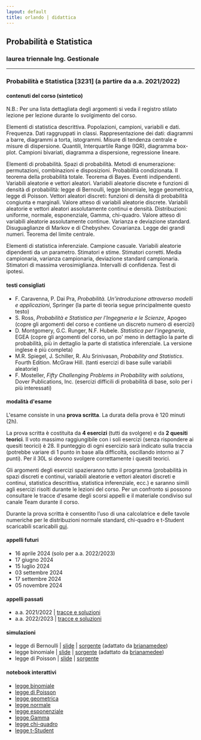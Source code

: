 ```yaml
---
layout: default
title: orlando | didattica
---
```


## Probabilità e Statistica 
### laurea triennale Ing. Gestionale


--- 

### Probabilità e Statistica [3231] (a partire da a.a. 2021/2022) 

#### contenuti del corso (sintetico)

N.B.: Per una lista dettagliata degli argomenti si veda il registro stilato lezione per lezione durante lo svolgimento del corso.

Elementi di statistica descrittiva. Popolazioni, campioni, variabili e dati. Frequenza. Dati raggruppati in classi. Rappresentazione dei dati: diagrammi a barre, diagrammi a torta, istogrammi. Misure di tendenza centrale e misure di dispersione. Quantili, Interquartile Range (IQR), diagramma box-plot. Campioni bivariati, diagramma a dispersione, regressione lineare.
 
Elementi di probabilità. Spazi di probabilità. Metodi di enumerazione: permutazioni, combinazioni e disposizioni. Probabilità condizionata. Il teorema della probabilità totale. Teorema di Bayes. Eventi indipendenti. Variabili aleatorie e vettori aleatori. Variabili aleatorie discrete e funzioni di densità di probabilità: legge di Bernoulli, legge binomiale, legge geometrica, legge di Poisson. Vettori aleatori discreti: funzioni di densità di probabilità congiunta e marginali. Valore atteso di variabili aleatorie discrete. Variabili aleatorie e vettori aleatori assolutamente continui e densità. Distribuzioni: uniforme, normale, esponenziale, Gamma, chi-quadro. Valore atteso di variabili aleatorie assolutamente continue. Varianza e deviazione standard. Disuguaglianze di Markov e di Chebyshev. Covarianza. Legge dei grandi numeri. Teorema del limite centrale.

Elementi di statistica inferenziale. Campione casuale. Variabili aleatorie dipendenti da un parametro. Stimatori e stime. Stimatori corretti. Media campionaria, varianza campionaria, deviazione standard campionaria. Stimatori di massima verosimiglianza. Intervalli di confidenza. Test di ipotesi.

#### testi consigliati
- F. Caravenna, P. Dai Pra, *Probabilità. Un'introduzione attraverso modelli e applicazioni*, Springer (la parte di teoria segue principalmente questo testo)
- S. Ross, *Probabilità e Statistica per l'Ingegneria e le Scienze*, Apogeo (copre gli argomenti del corso e contiene un discreto numero di esercizi)
- D. Montgomery, G.C. Runger, N.F. Hubele. *Statistica per l'ingegneria*, EGEA (copre gli argomenti del corso, un po' meno in dettaglio la parte di probabilità, più in dettaglio la parte di statistica inferenziale. La versione inglese è più completa)
- M.R. Spiegel, J. Schiller, R. Alu Srinivasan, *Probability and Statistics*. Fourth Edition. McGraw Hill. (tanti esercizi di base sulle variabili aleatorie)
- F. Mosteller, *Fifty Challenging Problems in Probability with solutions*, Dover Publications, Inc. (esercizi difficili di probabilità di base, solo per i più interessati)

#### modalità d'esame

L'esame consiste in una **prova scritta**. La durata della prova è 120 minuti (2h).

La prova scritta è costituita da **4 esercizi** (tutti da svolgere) e da **2 quesiti teorici**. Il voto massimo raggiungibile con i soli esercizi (senza rispondere ai quesiti teorici) è 28. Il punteggio di ogni esercizio sarà indicato sulla traccia (potrebbe variare di 1 punto in base alla difficoltà, oscillando intorno ai 7 punti). Per il 30L si devono svolgere correttamente i quesiti teorici.

Gli argomenti degli esercizi spazieranno tutto il programma (probabilità in spazi discreti e continui, variabili aleatorie e vettori aleatori discreti e continui, statistica descrittiva, statistica inferenziale, ecc.) e saranno simili agli esercizi risolti durante le lezioni del corso. Per un confronto si possono consultare le tracce d'esame degli scorsi appelli e il materiale condiviso sul canale Team durante il corso.

Durante la prova scritta è consentito l’uso di una calcolatrice e delle tavole numeriche per le distribuzioni normale standard, chi-quadro e t-Student scaricabili scaricabili [qui](materiale/tabelleVA.pdf).


#### appelli futuri

- 16 aprile 2024 (solo per a.a. 2022/2023)
- 17 giugno 2024 
- 15 luglio 2024
- 03 settembre 2024 
- 17 settembre 2024
- 05 novembre 2024

#### appelli passati

- a.a. 2021/2022 \| [tracce e soluzioni](tracce/Tracce_Soluzioni_2021-2022-240103.pdf)
- a.a. 2022/2023 \| [tracce e soluzioni](tracce/Tracce_Soluzioni_2022-2023-240207.pdf)

#### simulazioni 

- legge di Bernoulli \| [slide](materiale/slides/Bernoulli/Bernoulli.html) \| [sorgente](materiale/slides/Bernoulli/Bernoulli.py) (adattato da [brianamedee](https://github.com/brianamedee/3B1B-Animated-Tutorials/blob/main/3b1bProbability.py))
- legge binomiale \| [slide](materiale/slides/Binomial/Binomial.html) \| [sorgente](materiale/slides/Binomial/Binomial.py) (adattato da [brianamedee](https://github.com/brianamedee/3B1B-Animated-Tutorials/blob/main/3b1bProbability.py))
- legge di Poisson \| [slide](materiale/slides/Poisson/Poisson.html) \| [sorgente](materiale/slides/Poisson/Poisson.py)

#### notebook interattivi

- [legge binomiale](https://mybinder.org/v2/gh/orlandopoliba/ProbStatPoliBA/ba466fdd13479ea4a01b3d90411e4157f8295f0c?urlpath=lab%2Ftree%2Fnotebook%2Fbinomial.ipynb)
- [legge di Poisson](https://mybinder.org/v2/gh/orlandopoliba/ProbStatPoliBA/ba466fdd13479ea4a01b3d90411e4157f8295f0c?urlpath=lab%2Ftree%2Fnotebook%2Fpoisson.ipynb)
- [legge geometrica](https://mybinder.org/v2/gh/orlandopoliba/ProbStatPoliBA/b0e0ba6ecafce1518bf1111d8913864487657031?urlpath=lab%2Ftree%2Fnotebook%2Fgeometric.ipynb)
- [legge normale](https://mybinder.org/v2/gh/orlandopoliba/ProbStatPoliBA/b0e0ba6ecafce1518bf1111d8913864487657031?urlpath=lab%2Ftree%2Fnotebook%2Fnormal.ipynb)
- [legge esponenziale](https://mybinder.org/v2/gh/orlandopoliba/ProbStatPoliBA/b0e0ba6ecafce1518bf1111d8913864487657031?urlpath=lab%2Ftree%2Fnotebook%2Fexponential.ipynb)
- [legge Gamma](https://mybinder.org/v2/gh/orlandopoliba/ProbStatPoliBA/b0e0ba6ecafce1518bf1111d8913864487657031?urlpath=lab%2Ftree%2Fnotebook%2Fgamma.ipynb)
- [legge chi-quadro](https://mybinder.org/v2/gh/orlandopoliba/ProbStatPoliBA/b0e0ba6ecafce1518bf1111d8913864487657031?urlpath=lab%2Ftree%2Fnotebook%2Fchi-squared.ipynb)
- [legge t-Student](https://mybinder.org/v2/gh/orlandopoliba/ProbStatPoliBA/b0e0ba6ecafce1518bf1111d8913864487657031?urlpath=lab%2Ftree%2Fnotebook%2Ft-Student.ipynb)
